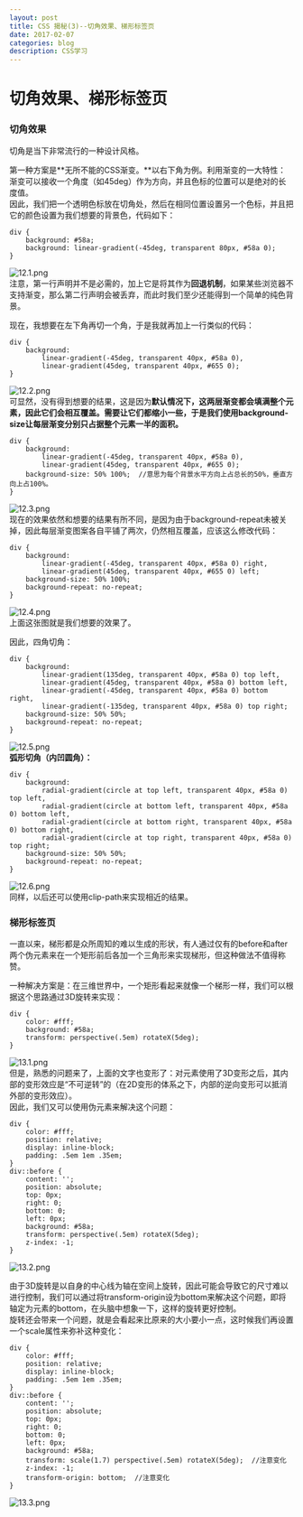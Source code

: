 ```yaml
---
layout: post
title: CSS 揭秘(3)--切角效果、梯形标签页   
date: 2017-02-07
categories: blog
description: CSS学习
---
```


# 切角效果、梯形标签页         

### 切角效果         
切角是当下非常流行的一种设计风格。         

第一种方案是**无所不能的CSS渐变。**以右下角为例。利用渐变的一大特性：渐变可以接收一个角度（如45deg）作为方向，并且色标的位置可以是绝对的长度值。         
因此，我们把一个透明色标放在切角处，然后在相同位置设置另一个色标，并且把它的颜色设置为我们想要的背景色，代码如下：         

```
div {
	background: #58a;
	background: linear-gradient(-45deg, transparent 80px, #58a 0);
}
```
![12.1.png](http://upload-images.jianshu.io/upload_images/3001083-2ea2f6d2c9f055bc.png?imageMogr2/auto-orient/strip%7CimageView2/2/w/1240)         
注意，第一行声明并不是必需的，加上它是将其作为**回退机制**，如果某些浏览器不支持渐变，那么第二行声明会被丢弃，而此时我们至少还能得到一个简单的纯色背景。         

现在，我想要在左下角再切一个角，于是我就再加上一行类似的代码：         

```
div {
	background: 
		linear-gradient(-45deg, transparent 40px, #58a 0),
		linear-gradient(45deg, transparent 40px, #655 0);
}
```
![12.2.png](http://upload-images.jianshu.io/upload_images/3001083-0153639c144d09c5.png?imageMogr2/auto-orient/strip%7CimageView2/2/w/1240)         
可显然，没有得到想要的结果，这是因为**默认情况下，这两层渐变都会填满整个元素，因此它们会相互覆盖。需要让它们都缩小一些，于是我们使用background-size让每层渐变分别只占据整个元素一半的面积。**         

```
div {
	background: 
		linear-gradient(-45deg, transparent 40px, #58a 0),
		linear-gradient(45deg, transparent 40px, #655 0);
	background-size: 50% 100%;  //意思为每个背景水平方向上占总长的50%，垂直方向上占100%。
}
```
![12.3.png](http://upload-images.jianshu.io/upload_images/3001083-b2261e38f2e04c6e.png?imageMogr2/auto-orient/strip%7CimageView2/2/w/1240)         
现在的效果依然和想要的结果有所不同，是因为由于background-repeat未被关掉，因此每层渐变图案各自平铺了两次，仍然相互覆盖，应该这么修改代码：         

```
div {
	background: 
		linear-gradient(-45deg, transparent 40px, #58a 0) right,
		linear-gradient(45deg, transparent 40px, #655 0) left;
	background-size: 50% 100%;
	background-repeat: no-repeat;
}
```
![12.4.png](http://upload-images.jianshu.io/upload_images/3001083-a7200ea4e1349d16.png?imageMogr2/auto-orient/strip%7CimageView2/2/w/1240)         
上面这张图就是我们想要的效果了。         

因此，四角切角：         
         
```
div {
	background: 
		linear-gradient(135deg, transparent 40px, #58a 0) top left,
		linear-gradient(45deg, transparent 40px, #58a 0) bottom left,
		linear-gradient(-45deg, transparent 40px, #58a 0) bottom right,
		linear-gradient(-135deg, transparent 40px, #58a 0) top right;
	background-size: 50% 50%;
	background-repeat: no-repeat;
}
```
![12.5.png](http://upload-images.jianshu.io/upload_images/3001083-1ad7c8fbb6d69c65.png?imageMogr2/auto-orient/strip%7CimageView2/2/w/1240)         
**弧形切角（内凹圆角）：**         

```
div {
	background: 
		radial-gradient(circle at top left, transparent 40px, #58a 0) top left,
		radial-gradient(circle at bottom left, transparent 40px, #58a 0) bottom left,
		radial-gradient(circle at bottom right, transparent 40px, #58a 0) bottom right,
		radial-gradient(circle at top right, transparent 40px, #58a 0) top right;
	background-size: 50% 50%;
	background-repeat: no-repeat;
}
```
![12.6.png](http://upload-images.jianshu.io/upload_images/3001083-a070bc821e8edbb2.png?imageMogr2/auto-orient/strip%7CimageView2/2/w/1240)         
同样，以后还可以使用clip-path来实现相近的结果。         

### 梯形标签页         
一直以来，梯形都是众所周知的难以生成的形状，有人通过仅有的before和after两个伪元素来在一个矩形前后各加一个三角形来实现梯形，但这种做法不值得称赞。         

一种解决方案是：在三维世界中，一个矩形看起来就像一个梯形一样，我们可以根据这个思路通过3D旋转来实现：         

```
div {
	color: #fff;
	background: #58a;
	transform: perspective(.5em) rotateX(5deg);
}
```
![13.1.png](http://upload-images.jianshu.io/upload_images/3001083-59c9103af8ae175a.png?imageMogr2/auto-orient/strip%7CimageView2/2/w/1240)         
但是，熟悉的问题来了，上面的文字也变形了：对元素使用了3D变形之后，其内部的变形效应是“不可逆转”的（在2D变形的体系之下，内部的逆向变形可以抵消外部的变形效应）。         
因此，我们又可以使用伪元素来解决这个问题：         

```
div {
	color: #fff;	
	position: relative;
	display: inline-block;
	padding: .5em 1em .35em;
}
div::before {
	content: '';
	position: absolute;
	top: 0px;
	right: 0; 
	bottom: 0; 
	left: 0px;
	background: #58a;
	transform: perspective(.5em) rotateX(5deg);
	z-index: -1;
}
```
![13.2.png](http://upload-images.jianshu.io/upload_images/3001083-6ac1101b8b13bccc.png?imageMogr2/auto-orient/strip%7CimageView2/2/w/1240)         

由于3D旋转是以自身的中心线为轴在空间上旋转，因此可能会导致它的尺寸难以进行控制，我们可以通过将transform-origin设为bottom来解决这个问题，即将轴定为元素的bottom，在头脑中想象一下，这样的旋转更好控制。         
旋转还会带来一个问题，就是会看起来比原来的大小要小一点，这时候我们再设置一个scale属性来弥补这种变化：         

```
div {
	color: #fff;	
	position: relative;
	display: inline-block;
	padding: .5em 1em .35em;
}
div::before {
	content: '';
	position: absolute;
	top: 0px;
	right: 0; 
	bottom: 0; 
	left: 0px;
	background: #58a;
	transform: scale(1.7) perspective(.5em) rotateX(5deg);  //注意变化
	z-index: -1;
	transform-origin: bottom;  //注意变化
}
```
![13.3.png](http://upload-images.jianshu.io/upload_images/3001083-e9e0e84206a63d47.png?imageMogr2/auto-orient/strip%7CimageView2/2/w/1240)         